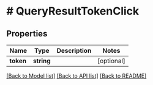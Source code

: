 # # QueryResultTokenClick

## Properties

| Name      | Type       | Description | Notes      |
| --------- | ---------- | ----------- | ---------- |
| **token** | **string** |             | [optional] |

[[Back to Model list]](../../README.md#models) [[Back to API list]](../../README.md#endpoints) [[Back to README]](../../README.md)
